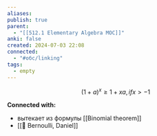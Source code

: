 ```yaml
---
aliases: 
publish: true
parent:
  - "[[512.1 Elementary Algebra MOC]]"
anki: false
created: 2024-07-03 22:08
connected:
  - "#обс/linking"
tags:
  - empty
---
```



$$
(1 + a)^x \geq 1 + xa, if x>-1
$$


**Connected with:**
- вытекает из формулы [[Binomial theorem]]
- [[👤 Bernoulli, Daniel]]

